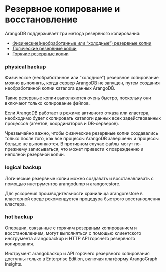 # Резервное копирование и восстановление

ArangoDB поддерживает три метода резервного копирования:

- [Физические(необработанные или “холодные”) резервные копии](#physical-backup)
- [Логические резервные копии](#logical-backup)
- [Горячие резервные копии](#hot-backup)


### physical backup
Физическое (необработанное или “холодное”) резервное копирование можно выполнять, когда сервер ArangoDB не запущен, путем создания необработанной копии каталога данных ArangoDB.

Такие резервные копии выполняются очень быстро, поскольку они включают только копирование файлов.

Если ArangoDB работает в режиме активного отказа или кластера, необходимо будет скопировать каталоги данных всех задействованных процессов (агентов, координаторов и DB-серверов).

Чрезвычайно важно, чтобы физические резервные копии создавались только после того, как все процессы ArangoDB завершены и процессы больше не выполняются. В противном случае файлы могут по-прежнему записываться, что может привести к повреждению и неполной резервной копии.

### logical backup
Логические резервные копии можно создавать и восстанавливать с помощью инструментов arangodump и arangorestore.

Для ускорения производительности хранилища arangorestore в кластерной среде рекомендуется процедура быстрого восстановления кластера.


### hot backup
Операции, связанные с горячим резервным копированием и восстановлением, могут выполняться с помощью клиентского инструмента arangobackup и HTTP API горячего резервного копирования.

Инструмент arangobackup и API горячего резервного копирования доступны только в Enterprise Edition, включая платформу ArangoGraph Insights.
